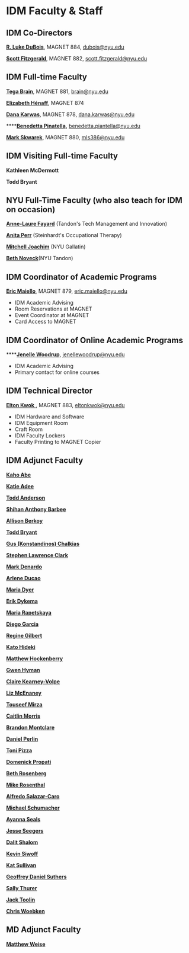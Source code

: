 # IDM Faculty & Staff

## IDM Co-Directors

[**R. Luke DuBois**](http://engineering.nyu.edu/people/r-luke-dubois), MAGNET 884, dubois@nyu.edu

[**Scott Fitzgerald**](http://engineering.nyu.edu/people/de-angela-duff), MAGNET 882, scott.fitzgerald@nyu.edu

## IDM Full-time Faculty

[**Tega Brain**](http://tegabrain.com), MAGNET 881, brain@nyu.edu

[**Elizabeth Hénaff**](http://elizabeth-henaff.net), MAGNET 874

[**Dana Karwas**](http://engineering.nyu.edu/people/dana-karwas), MAGNET 878, dana.karwas@nyu.edu

\*\*\*\*[**Benedetta Pinatella**](https://tisch.nyu.edu/about/directory/itp/1384276453)**,** benedetta.piantella@nyu.edu

[**Mark Skwarek**](http://engineering.nyu.edu/people/mark-skwarek), MAGNET 880, mls386@nyu.edu

## IDM Visiting Full-time Faculty

**Kathleen McDermott**

**Todd Bryant**

## NYU Full-Time Faculty \(who also teach for IDM on occasion\)

[**Anne-Laure Fayard**](http://engineering.nyu.edu/people/anne-laure-fayard) \(Tandon's Tech Management and Innovation\)

[**Anita Perr**](http://steinhardt.nyu.edu/faculty/Anita_Perr) \(Steinhardt's Occupational Therapy\)

[**Mitchell Joachim**](http://www.archinode.com/) \(NYU Gallatin\)

[**Beth Noveck**](http://www.thegovlab.org/beth-noveck.html)\(NYU Tandon\)

## IDM Coordinator of Academic Programs

[**Eric Maiello**](http://engineering.nyu.edu/people/eric-maiello), MAGNET 879, eric.maiello@nyu.edu

* IDM Academic Advising
* Room Reservations at MAGNET
* Event Coordinator at MAGNET
* Card Access to MAGNET

## IDM Coordinator of Online Academic Programs

\*\*\*\*[**Jenelle Woodrup**](https://engineering.nyu.edu/faculty/jenelle-woodrup), jenellewoodrup@nyu.edu

* IDM Academic Advising
* Primary contact for online courses

## IDM Technical Director

[**Elton Kwok** ](http://engineering.nyu.edu/people/elton-kwok), MAGNET 883, eltonkwok@nyu.edu

* IDM Hardware and Software
* IDM Equipment Room
* Craft Room 
* IDM Faculty Lockers
* Faculty Printing to MAGNET Copier

## IDM Adjunct Faculty

[**Kaho Abe**](http://kahoabe.net)

[**Katie Adee**](http://katieadee.com)

[**Todd Anderson**](https://toddwords.com)

[**Shihan Anthony Barbee**](http://www.shihanbarbee.com/)

[**Allison Berkoy**](http://www.berkoy.com)

[**Todd Bryant**](http://toddjbryant.com)

[**Gus \(Konstandinos\) Chalkias**](https://www.youtube.com/watch?v=IgdXOebmvHo)

[**Stephen Lawrence Clark**](http://twentycapitalletters.com)

[**Mark Denardo**](http://www.markdenardo.com)

[**Arlene Ducao**](http://arlduc.org)

[**Maria Dyer**](http://www.mariadyer.org)

[**Erik Dykema**](http://upshawpllc.com/team/erik-dykema.html)

[**Maria Rapetskaya**](http://www.riaskaya.com/)

[**Diego Garcia**](http://radstronomical.com)

[**Regine Gilbert**](http://reginegilbert.com)

[**Kato Hideki**](http://www.katohideki.com)

[**Matthew Hockenberry**](http://supplystudies.com/hock/)

[**Gwen Hyman**](http://workshopteaching.com/about.html)

[**Claire Kearney-Volpe**](http://www.takinglifeseriously.com/index.html)

[**Liz McEnaney**](http://mcenaney.nyc/)

[**Touseef Mirza**](https://www.touseefmirza.com)

[**Caitlin Morris**](http://www.caitlinmorris.net)

[**Brandon Montclare**](http://brandonmontclare.com)

[**Daniel Perlin**](http://danielperlin.net)

[**Toni Pizza**](http://www.tonithepizza.com)

[**Domenick Propati**](http://www.kandppartners.com)

[**Beth Rosenberg**](http://www.techkidsunlimited.org)

[**Mike Rosenthal**](http://mikerosenthal.net)

[**Alfredo Salazar-Caro**](http://www.salazarcaro.com)

[**Michael Schumacher**](http://michaeljschumacher.com)

[**Ayanna Seals**](https://wp.nyu.edu/aseals)

[**Jesse Seegers**](http://jesseseegers.com)

[**Dalit Shalom**](http://dalitshalom.com)

[**Kevin Siwoff**](http://studioindefinit.com)

[**Kat Sullivan**](http://katsully.com)

[**Geoffrey Daniel Suthers**](http://www.geoffreysuthers.com/)

[**Sally Thurer**](http://sallythurer.com)

[**Jack Toolin**](http://jacktoolin.net)

[**Chris Woebken**](https://chriswoebken.com/)

## MD Adjunct Faculty

[**Matthew Weise**](http://outsideyourheaven.blogspot.com/)

